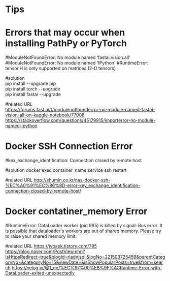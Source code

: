 # Tips

# Errors that may occur when installing PathPy or PyTorch

#ModuleNotFoundError: No module named ‘fastai.vision.all’ 
#ModuleNotFoundError: No module named 'IPython'
#RuntimeError: tensor.H is only supported on matrices (2-D tensors)

#solution  
pip install --upgrade pip  
pip install torch --upgrade   
pip install fastai --upgrade  

#related URL  
https://forums.fast.ai/t/modulenotfounderror-no-module-named-fastai-vision-all-on-kaggle-notebook/77008
https://stackoverflow.com/questions/45179915/importerror-no-module-named-ipython

# Docker SSH Connection Error

#kex_exchange_identification: Connection closed by remote host

#solution
docker exec container_name service ssh restart

#related URL
http://shumin.co.kr/nas-docker-ssh-%EC%A0%91%EC%86%8D-error-key_exchange_identification-connection-closed-by-remote-host/

# Docker contatiner_memory Error

#RuntimeError: DataLoader worker (pid 985) is killed by signal: Bus error. It is possible that dataloader's workers are out of shared memory. Please try to raise your shared memory limit.

#related URL
https://jybaek.tistory.com/785
https://blog.naver.com/PostView.nhn?isHttpsRedirect=true&blogId=rladnjsqll&logNo=221503725459&parentCategoryNo=&categoryNo=15&viewDate=&isShowPopularPosts=true&from=search
https://velog.io/@1_ne/%EC%97%90%EB%9F%ACRuntime-Error-with-DataLoader-exited-unexpectedly
